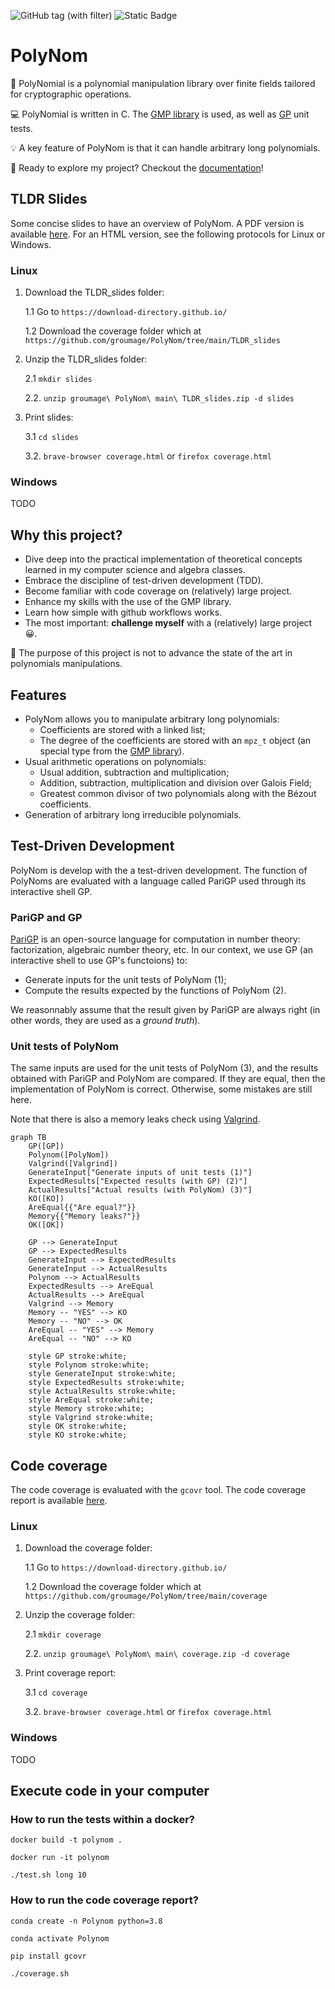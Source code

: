 ![GitHub tag (with filter)](https://img.shields.io/github/v/tag/groumage/PolynomArithmetic) ![Static Badge](https://img.shields.io/badge/code_coverage-75%25-yellow)

# PolyNom

:dart: PolyNomial is a polynomial manipulation library over finite fields tailored for cryptographic operations.

:computer: PolyNomial is written in C. The [GMP library](https://gmplib.org/) is used, as well as [GP](https://pari.math.u-bordeaux.fr/) unit tests.

:bulb: A key feature of PolyNom is that it can handle arbitrary long polynomials.

:rocket: Ready to explore my project? Checkout the [documentation](https://groumage.github.io/PolyNom/Doxygen/index.html)!

## TLDR Slides

Some concise slides to have an overview of PolyNom. A PDF version is available [here](https://github.com/groumage/PolyNom/blob/main/TLDR_slides/TLDR_slides.pdf). For an HTML version, see the following protocols for Linux or Windows.

### Linux

1. Download the TLDR_slides folder:

	1.1 Go to `https://download-directory.github.io/`

	1.2 Download the coverage folder which at `https://github.com/groumage/PolyNom/tree/main/TLDR_slides`

2. Unzip the TLDR_slides folder:

	2.1 `mkdir slides`

	2.2. `unzip groumage\ PolyNom\ main\ TLDR_slides.zip -d slides`

3. Print slides:
	
	3.1 `cd slides`
	
	3.2. `brave-browser coverage.html` or `firefox coverage.html`


### Windows

TODO

## Why this project?

- Dive deep into the practical implementation of theoretical concepts learned in my computer science and algebra classes. 
- Embrace the discipline of test-driven development (TDD).
- Become familiar with code coverage on (relatively) large project.
- Enhance my skills with the use of the GMP library.
- Learn how simple with github workflows works.
- The most important: **challenge myself** with a (relatively) large project :grinning:.

:triangular_flag_on_post: The purpose of this project is not to advance the state of the art in polynomials manipulations. 

## Features

- PolyNom allows you to manipulate arbitrary long polynomials:
    - Coefficients are stored with a linked list;
    - The degree of the coefficients are stored with an `mpz_t` object (an special type from the [GMP library](https://gmplib.org/)).
- Usual arithmetic operations on polynomials:
    - Usual addition, subtraction and multiplication;
    - Addition, subtraction, multiplication and division over Galois Field;
    - Greatest common divisor of two polynomials along with the Bézout coefficients.
- Generation of arbitrary long irreducible polynomials.

## Test-Driven Development

PolyNom is develop with the a test-driven development. The function of PolyNoms are evaluated with a language called PariGP used through its interactive shell GP.

### PariGP and GP

[PariGP](https://pari.math.u-bordeaux.fr/) is an open-source language for computation in number theory: factorization, algebraic number theory, etc. In our context, we use GP (an interactive shell to use GP's functoions) to:

- Generate inputs for the unit tests of PolyNom (1);
- Compute the results expected by the functions of PolyNom (2).

We reasonnably assume that the result given by PariGP are always right (in other words, they are used as a *ground truth*).

### Unit tests of PolyNom

The same inputs are used for the unit tests of PolyNom (3), and the results obtained with PariGP and PolyNom are compared. If they are equal, then the implementation of PolyNom is correct. Otherwise, some mistakes are still here.

Note that there is also a memory leaks check using [Valgrind](https://valgrind.org/).

```mermaid
graph TB
	GP([GP])
	Polynom([PolyNom])
	Valgrind([Valgrind])
	GenerateInput["Generate inputs of unit tests (1)"]
	ExpectedResults["Expected results (with GP) (2)"]
	ActualResults["Actual results (with PolyNom) (3)"]
	KO([KO])
	AreEqual{{"Are equal?"}}
	Memory{{"Memory leaks?"}}
	OK([OK])

	GP --> GenerateInput
	GP --> ExpectedResults
	GenerateInput --> ExpectedResults
	GenerateInput --> ActualResults
	Polynom --> ActualResults
	ExpectedResults --> AreEqual
	ActualResults --> AreEqual
	Valgrind --> Memory
	Memory -- "YES" --> KO
	Memory -- "NO" --> OK
	AreEqual -- "YES" --> Memory
	AreEqual -- "NO" --> KO
	
	style GP stroke:white;
	style Polynom stroke:white;
	style GenerateInput stroke:white;
	style ExpectedResults stroke:white;
	style ActualResults stroke:white;
	style AreEqual stroke:white;
	style Memory stroke:white;
	style Valgrind stroke:white;
	style OK stroke:white;
	style KO stroke:white;
```

## Code coverage

The code coverage is evaluated with the `gcovr` tool. The code coverage report is available [here](https://github.com/groumage/PolyNom/tree/main/coverage).

### Linux

1. Download the coverage folder:

	1.1 Go to `https://download-directory.github.io/`

	1.2 Download the coverage folder which at `https://github.com/groumage/PolyNom/tree/main/coverage`

2. Unzip the coverage folder:

	2.1 `mkdir coverage`

	2.2. `unzip groumage\ PolyNom\ main\ coverage.zip -d coverage`

3. Print coverage report:
	
	3.1 `cd coverage`
	
	3.2. `brave-browser coverage.html` or `firefox coverage.html`

### Windows

TODO

## Execute code in your computer

### How to run the tests within a docker?

`docker build -t polynom .`

`docker run -it polynom`

`./test.sh long 10`

### How to run the code coverage report?

`conda create -n Polynom python=3.8`

`conda activate Polynom`

`pip install gcovr`

`./coverage.sh`